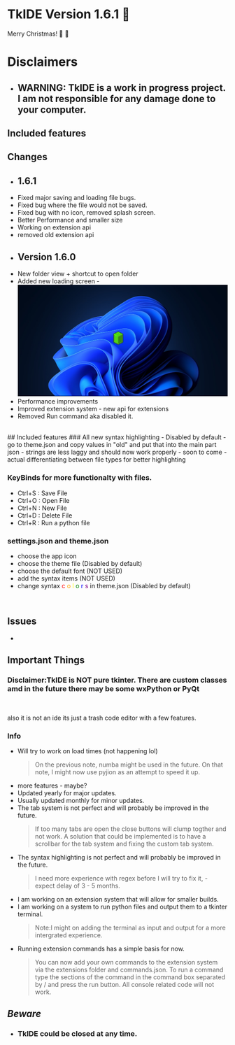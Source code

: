 # TkIDE  Version 1.6.1 :tada:
Merry Christmas! :christmas_tree: :tada:
# Disclaimers
- ## WARNING: TkIDE is a work in progress project. I am not responsible for any damage done to your computer.
## Included features


## Changes
- ## 1.6.1
- Fixed major saving and loading file bugs.
- Fixed bug where the file would not be saved.
- Fixed bug with no icon, removed splash screen.
- Better Performance and smaller size
- Working on extension api
- removed old extension api
- ## Version 1.6.0
- New folder view + shortcut to open folder
- Added new loading screen - ![Loading Screen](assets/LoadingEx.jpg)
- Performance improvements
- Improved extension system - new api for extensions
- Removed Run command aka disabled it.
<br>
## Included features
### All new syntax highlighting 
- Disabled by default - go to theme.json and copy values in "old" and put that into the main part json
- strings are less laggy and should now work properly
- soon to come - actual differentiating between file types for better highlighting

### KeyBinds for more functionalty with files.
- Ctrl+S : Save File 
- Ctrl+O : Open File
- Ctrl+N : New File
- Ctrl+D : Delete File
- Ctrl+R : Run a python file

### settings.json and theme.json
- choose the app icon
- choose the theme file (Disabled by default)
- choose the default font (NOT USED)
- add the syntax items (NOT USED)
- change syntax
<span style="color:red">c</span>
<span style="color:orange">o</span>
<span style="color:yellow">l</span> 
<span style="color:green">o</span>
<span style="color:blue">r</span>
<span style="color:purple">s</span>
in theme.json (Disabled by default)

<br>

## Issues
- 

## Important Things

### Disclaimer:TkIDE is <b><b>NOT</b></b> pure tkinter. There are custom classes amd in the future there may be some wxPython or PyQt
<br>

also it is not an ide its just a trash code editor with a few features. 

### Info

- Will try to work on load times (not happening lol)
    > On the previous note, numba might be used in the future.
    > On that note, I might now use pyjion as an attempt to speed it up.
- more features - maybe?
- Updated yearly for major updates.
-  Usually updated monthly for minor updates.
- The tab system is not perfect and will probably be improved in the future.
    > If too many tabs are open the close buttons will clump togther and not work. A solution that could be implemented is to have a scrollbar for the tab system and fixing the custom tab system.
- The syntax highlighting is not perfect and will probably be improved in the future.
    > I need more experience with regex before I will try to fix it, - expect delay of 3 - 5 months.
- I am working on an extension system that will allow for smaller builds.
- I am working on a system to run python files and output them to a tkinter terminal.
    > Note:I might  on adding the terminal as input and output for a more intergrated experience.
- Running extension commands has a simple basis for now.
  > You can now add your own commands to the extension system via the extensions folder and commands.json. To run a command type the sections of the command in the command box separated by / and press the run button. All console related code will not work.



## ***Beware***
- ### **TkIDE** could be closed at any time.